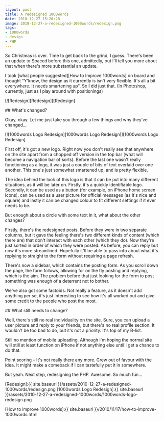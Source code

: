 ```yaml
---
layout: post
title: A redesigned 1000words
date: 2010-12-27 15:20:28
image: 2010-12-27-a-redesigned-1000words/redesign.png
tags:
- 1000words
- design
- PHP
---
```

So Christmas is over. Time to get back to the grind, I guess. There's been an update to Spaced before this one, admittedly, but I'll tell you more about that when there's more substantial an update.

I took [what people suggested][How to Improve 1000words] on board and thought "Y'know, the design as it currently is isn't very flexible. It's all a bit everywhere. It needs smartening up". So I did just that. (In Photoshop, currently, just as I play around with positionings)

[![Redesign][Redesign]][Redesign]

## What's changed?

Okay, okay. Let me just take you through a few things and why they've changed…

[![1000words Logo Redesign][1000words Logo Redesign]][1000words Logo Redesign]

First off, it's got a new logo. Right now you don't really see that anywhere on the site apart from a chopped off version in the top bar (what will become a navigation bar of sorts). Before the last one wasn't really functioning as a logo, it was just a couple of bits of text overlaid over one another. This one's just somewhat smartened up, and is pretty flexible.

The idea behind the look of this logo is that it can be put into many different situations, as it will be later on. Firstly, it's a quickly identifiable logo. Secondly, it can be used as a button (for example, on iPhone home screen icons), can be used as a user picture for official messages (as it's nice and square) and lastly it can be changed colour to fit different settings if it ever needs to be.

But enough about a circle with some text in it, what about the other changes?

Firstly, there's the redesigned posts. Before they were in two separate columns, but it gave the feeling there's two different kinds of content (which there are) that don't interact with each other (which they do). Now they're just sorted in order of which they were posted. As before, you can reply but now it's more streamlined. Hopefully it'll be able to pass info about what it's replying to straight to the form without requiring a page refresh.

There's now a sidebar, which contains the posting form. As you scroll down the page, the form follows, allowing for on the fly posting and replying, which is the aim. The problem before that just looking for the form to post something was enough of a deterrent not to bother.

We've also got some factoids. Not really a feature, as it doesn't add anything per se, it's just interesting to see how it's all worked out and give some credit to the people who post the most.

## What still needs to change?

Well, there's still no real individuality on the site. Sure, you can upload a user picture and reply to your friends, but there's no real profile section. It wouldn't be too bad to do, but it's not a priority. It's top of my B-list.

Still no mention of mobile uploading. Although I'm hoping the normal site will still at least function on iPhone if not anything else until I get a chance to do that.

Point scoring – It's not really there any more. Grew out of favour with the idea. It might make a comeback if I can tastefully put it in somewhere.

But yeah. Next step, redesigning the PHP. Awesome. So much fun…

[Redesign]:{{ site.baseurl }}/assets/2010-12-27-a-redesigned-1000words/redesign.png
[1000words Logo Redesign]:{{ site.baseurl }}/assets/2010-12-27-a-redesigned-1000words/1000words-logo-redesign.png

[How to Improve 1000words]:{{ site.baseurl }}/2010/11/17/how-to-improve-1000words.html